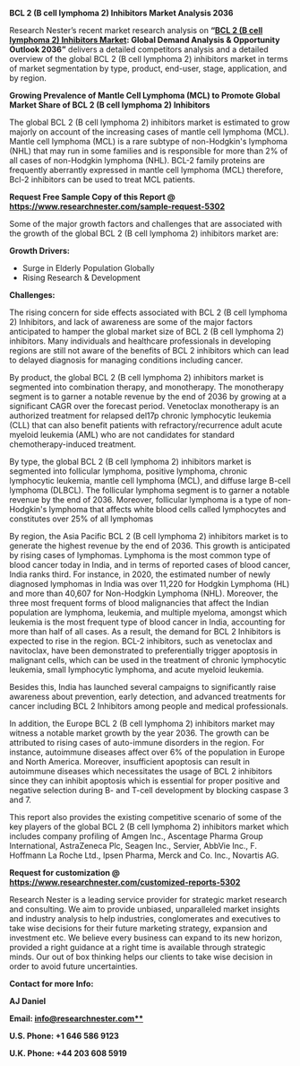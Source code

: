 ﻿**BCL 2 (B cell lymphoma 2) Inhibitors Market Analysis 2036**

Research Nester’s recent market research analysis on **“[BCL 2 (B cell lymphoma 2) Inhibitors Market](https://www.researchnester.com/reports/bcl-2-b-cell-lymphoma-2-inhibitors-market/5302): Global Demand Analysis & Opportunity Outlook 2036”** delivers a detailed competitors analysis and a detailed overview of the global BCL 2 (B cell lymphoma 2) inhibitors market in terms of market segmentation by type, product, end-user, stage, application, and by region. 

**Growing Prevalence of Mantle Cell Lymphoma (MCL) to Promote Global Market Share of BCL 2 (B cell lymphoma 2) Inhibitors**

The global BCL 2 (B cell lymphoma 2) inhibitors market is estimated to grow majorly on account of the increasing cases of mantle cell lymphoma (MCL). Mantle cell lymphoma (MCL) is a rare subtype of non-Hodgkin's lymphoma (NHL) that may run in some families and is responsible for more than 2% of all cases of non-Hodgkin lymphoma (NHL). BCL-2 family proteins are frequently aberrantly expressed in mantle cell lymphoma (MCL) therefore, Bcl-2 inhibitors can be used to treat MCL patients.

**Request Free Sample Copy of this Report @ <https://www.researchnester.com/sample-request-5302>** 

Some of the major growth factors and challenges that are associated with the growth of the global BCL 2 (B cell lymphoma 2) inhibitors market are:

**Growth Drivers:**

- Surge in Elderly Population Globally
- Rising Research & Development 

**Challenges:**

The rising concern for side effects associated with BCL 2 (B cell lymphoma 2) Inhibitors, and lack of awareness are some of the major factors anticipated to hamper the global market size of BCL 2 (B cell lymphoma 2) inhibitors. Many individuals and healthcare professionals in developing regions are still not aware of the benefits of BCL 2 inhibitors which can lead to delayed diagnosis for managing conditions including cancer.

By product, the global BCL 2 (B cell lymphoma 2) inhibitors market is segmented into combination therapy, and monotherapy. The monotherapy segment is to garner a notable revenue by the end of 2036 by growing at a significant CAGR over the forecast period. Venetoclax monotherapy is an authorized treatment for relapsed del17p chronic lymphocytic leukemia (CLL) that can also benefit patients with refractory/recurrence adult acute myeloid leukemia (AML) who are not candidates for standard chemotherapy-induced treatment.

By type, the global BCL 2 (B cell lymphoma 2) inhibitors market is segmented into follicular lymphoma, positive lymphoma, chronic lymphocytic leukemia, mantle cell lymphoma (MCL), and diffuse large B-cell lymphoma (DLBCL). The follicular lymphoma segment is to garner a notable revenue by the end of 2036. Moreover, follicular lymphoma is a type of non-Hodgkin's lymphoma that affects white blood cells called lymphocytes and constitutes over 25% of all lymphomas

By region, the Asia Pacific BCL 2 (B cell lymphoma 2) inhibitors market is to generate the highest revenue by the end of 2036. This growth is anticipated by rising cases of lymphomas. Lymphoma is the most common type of blood cancer today in India, and in terms of reported cases of blood cancer, India ranks third. For instance, in 2020, the estimated number of newly diagnosed lymphomas in India was over 11,220 for Hodgkin Lymphoma (HL) and more than 40,607 for Non-Hodgkin Lymphoma (NHL). Moreover, the three most frequent forms of blood malignancies that affect the Indian population are lymphoma, leukemia, and multiple myeloma, amongst which leukemia is the most frequent type of blood cancer in India, accounting for more than half of all cases. As a result, the demand for BCL 2 Inhibitors is expected to rise in the region. BCL-2 inhibitors, such as venetoclax and navitoclax, have been demonstrated to preferentially trigger apoptosis in malignant cells, which can be used in the treatment of chronic lymphocytic leukemia, small lymphocytic lymphoma, and acute myeloid leukemia. 

Besides this, India has launched several campaigns to significantly raise awareness about prevention, early detection, and advanced treatments for cancer including BCL 2 Inhibitors among people and medical professionals. 

In addition, the Europe BCL 2 (B cell lymphoma 2) inhibitors market may witness a notable market growth by the year 2036. The growth can be attributed to rising cases of auto-immune disorders in the region. For instance, autoimmune diseases affect over 6% of the population in Europe and North America. Moreover, insufficient apoptosis can result in autoimmune diseases which necessitates the usage of BCL 2 inhibitors since they can inhibit apoptosis which is essential for proper positive and negative selection during B- and T-cell development by blocking caspase 3 and 7.

This report also provides the existing competitive scenario of some of the key players of the global BCL 2 (B cell lymphoma 2) inhibitors market which includes company profiling of Amgen Inc., Ascentage Pharma Group International, AstraZeneca Plc, Seagen Inc., Servier, AbbVie Inc., F. Hoffmann La Roche Ltd., Ipsen Pharma, Merck and Co. Inc., Novartis AG.

**Request for customization @ <https://www.researchnester.com/customized-reports-5302>**  

Research Nester is a leading service provider for strategic market research and consulting. We aim to provide unbiased, unparalleled market insights and industry analysis to help industries, conglomerates and executives to take wise decisions for their future marketing strategy, expansion and investment etc. We believe every business can expand to its new horizon, provided a right guidance at a right time is available through strategic minds. Our out of box thinking helps our clients to take wise decision in order to avoid future uncertainties.

**Contact for more Info:**

**AJ Daniel**

**Email: [info@researchnester.com**](mailto:info@researchnester.com)**

**U.S. Phone: +1 646 586 9123** 

**U.K. Phone: +44 203 608 5919**


